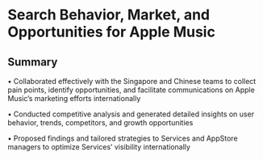 # Search Behavior, Market, and Opportunities for Apple Music

## Summary
•	Collaborated effectively with the Singapore and Chinese teams to collect pain points, identify opportunities, and facilitate communications on Apple Music’s marketing efforts internationally

•	Conducted competitive analysis and generated detailed insights on user behavior, trends, competitors, and growth opportunities

•	Proposed findings and tailored strategies to Services and AppStore managers to optimize Services’ visibility internationally
